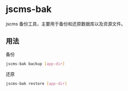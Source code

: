 # jscms-bak

jscms 备份工具，主要用于备份和还原数据库以及资源文件。

## 用法

备份

```bash
jscms-bak backup [app-dir]
```

还原

```bash
jscms-bak restore [app-dir]
```
